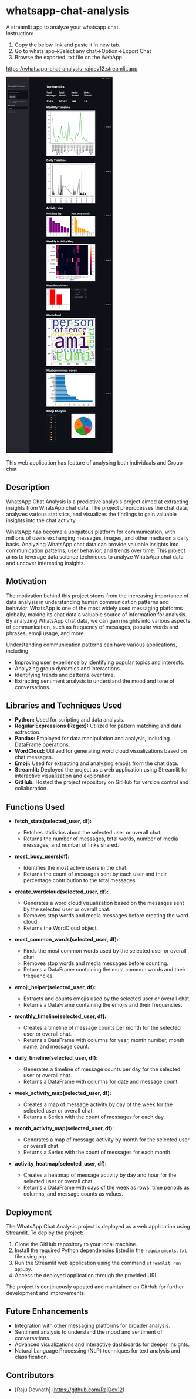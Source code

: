 # whatsapp-chat-analysis
A streamlit app to analyze your whatsapp chat. <br>
Instruction:
<ol>
<li>Copy the below link and paste it in new tab.</li>
<li>Go to whats app->Select any chat->Option->Export Chat</li>
<li>Browse the exported .txt file on the WebApp .</li> 
</ol>

https://whatsapp-chat-analysis-rajdev12.streamlit.app




![WebApp Demo](Demo_Screenshot.png)

<p>This web application has feature of analysing both individuals and Group chat</p>


## Description
WhatsApp Chat Analysis is a predictive analysis project aimed at extracting insights from WhatsApp chat data. The project preprocesses the chat data, analyzes various statistics, and visualizes the findings to gain valuable insights into the chat activity.

WhatsApp has become a ubiquitous platform for communication, with millions of users exchanging messages, images, and other media on a daily basis. Analyzing WhatsApp chat data can provide valuable insights into communication patterns, user behavior, and trends over time. This project aims to leverage data science techniques to analyze WhatsApp chat data and uncover interesting insights.

## Motivation
The motivation behind this project stems from the increasing importance of data analysis in understanding human communication patterns and behavior. WhatsApp is one of the most widely used messaging platforms globally, making its chat data a valuable source of information for analysis. By analyzing WhatsApp chat data, we can gain insights into various aspects of communication, such as frequency of messages, popular words and phrases, emoji usage, and more.

Understanding communication patterns can have various applications, including:
- Improving user experience by identifying popular topics and interests.
- Analyzing group dynamics and interactions.
- Identifying trends and patterns over time.
- Extracting sentiment analysis to understand the mood and tone of conversations.  

## Libraries and Techniques Used
- **Python:** Used for scripting and data analysis.
- **Regular Expressions (Regex):** Utilized for pattern matching and data extraction.
- **Pandas:** Employed for data manipulation and analysis, including DataFrame operations.
- **WordCloud:** Utilized for generating word cloud visualizations based on chat messages.
- **Emoji:** Used for extracting and analyzing emojis from the chat data.
- **Streamlit:** Deployed the project as a web application using Streamlit for interactive visualization and exploration.
- **GitHub:** Hosted the project repository on GitHub for version control and collaboration.

## Functions Used
- **fetch_stats(selected_user, df):**
  - Fetches statistics about the selected user or overall chat.
  - Returns the number of messages, total words, number of media messages, and number of links shared.

- **most_busy_users(df):**
  - Identifies the most active users in the chat.
  - Returns the count of messages sent by each user and their percentage contribution to the total messages.

- **create_wordcloud(selected_user, df):**
  - Generates a word cloud visualization based on the messages sent by the selected user or overall chat.
  - Removes stop words and media messages before creating the word cloud.
  - Returns the WordCloud object.

- **most_common_words(selected_user, df):**
  - Finds the most common words used by the selected user or overall chat.
  - Removes stop words and media messages before counting.
  - Returns a DataFrame containing the most common words and their frequencies.

- **emoji_helper(selected_user, df):**
  - Extracts and counts emojis used by the selected user or overall chat.
  - Returns a DataFrame containing the emojis and their frequencies.

- **monthly_timeline(selected_user, df):**
  - Creates a timeline of message counts per month for the selected user or overall chat.
  - Returns a DataFrame with columns for year, month number, month name, and message count.

- **daily_timeline(selected_user, df):**
  - Generates a timeline of message counts per day for the selected user or overall chat.
  - Returns a DataFrame with columns for date and message count.

- **week_activity_map(selected_user, df):**
  - Creates a map of message activity by day of the week for the selected user or overall chat.
  - Returns a Series with the count of messages for each day.

- **month_activity_map(selected_user, df):**
  - Generates a map of message activity by month for the selected user or overall chat.
  - Returns a Series with the count of messages for each month.

- **activity_heatmap(selected_user, df):**
  - Creates a heatmap of message activity by day and hour for the selected user or overall chat.
  - Returns a DataFrame with days of the week as rows, time periods as columns, and message counts as values.

## Deployment
The WhatsApp Chat Analysis project is deployed as a web application using Streamlit. To deploy the project:

1. Clone the GitHub repository to your local machine.
2. Install the required Python dependencies listed in the `requirements.txt` file using pip.
3. Run the Streamlit web application using the command `streamlit run app.py`.
4. Access the deployed application through the provided URL.

The project is continuously updated and maintained on GitHub for further development and improvements.

## Future Enhancements
- Integration with other messaging platforms for broader analysis.
- Sentiment analysis to understand the mood and sentiment of conversations.
- Advanced visualizations and interactive dashboards for deeper insights.
- Natural Language Processing (NLP) techniques for text analysis and classification.

## Contributors
- [Raju Devnath] (https://github.com/RajDev12)
